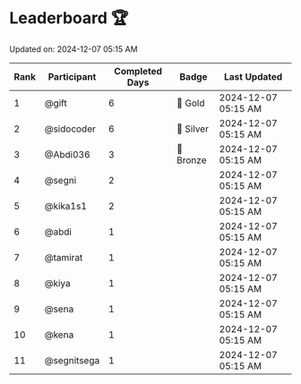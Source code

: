 # Leaderboard 🏆

Updated on: 2024-12-07 05:15 AM

| Rank | Participant       | Completed Days | Badge      | Last Updated         |
|------|-------------------|----------------|------------|----------------------|
| 1    | @gift             | 6              | 🏅 Gold     | 2024-12-07 05:15 AM |
| 2    | @sidocoder        | 6              | 🥈 Silver   | 2024-12-07 05:15 AM |
| 3    | @Abdi036          | 3              | 🥉 Bronze   | 2024-12-07 05:15 AM |
| 4    | @segni            | 2              |            | 2024-12-07 05:15 AM |
| 5    | @kika1s1          | 2              |            | 2024-12-07 05:15 AM |
| 6    | @abdi             | 1              |            | 2024-12-07 05:15 AM |
| 7    | @tamirat          | 1              |            | 2024-12-07 05:15 AM |
| 8    | @kiya             | 1              |            | 2024-12-07 05:15 AM |
| 9    | @sena             | 1              |            | 2024-12-07 05:15 AM |
| 10   | @kena             | 1              |            | 2024-12-07 05:15 AM |
| 11   | @segnitsega       | 1              |            | 2024-12-07 05:15 AM |
